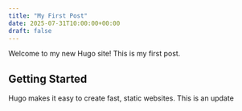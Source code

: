 ```yaml
---
title: "My First Post"
date: 2025-07-31T10:00:00+00:00
draft: false
---
```


Welcome to my new Hugo site! This is my first post.

## Getting Started

Hugo makes it easy to create fast, static websites.
This is an update